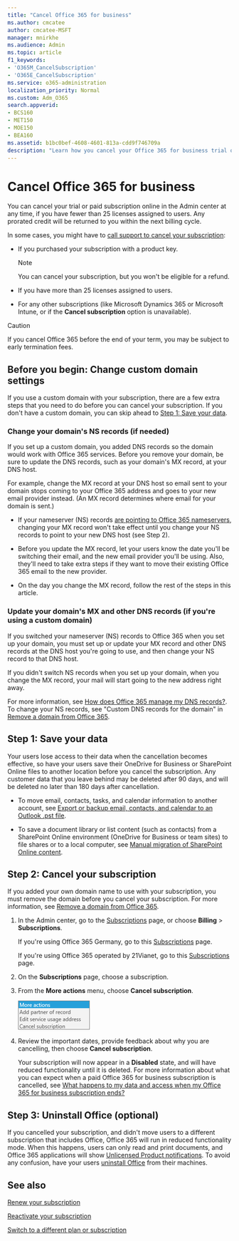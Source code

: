 ```yaml
---
title: "Cancel Office 365 for business"
ms.author: cmcatee
author: cmcatee-MSFT
manager: mnirkhe
ms.audience: Admin
ms.topic: article
f1_keywords:
- 'O365M_CancelSubscription'
- 'O365E_CancelSubscription'
ms.service: o365-administration
localization_priority: Normal
ms.custom: Adm_O365
search.appverid:
- BCS160
- MET150
- MOE150
- BEA160
ms.assetid: b1bc0bef-4608-4601-813a-cdd9f746709a
description: "Learn how you cancel your Office 365 for business trial or paid subscription by using the Office 365 admin portal, or calling the Support."
---
```


# Cancel Office 365 for business

You can cancel your trial or paid subscription online in the Admin center at any time, if you have fewer than 25 licenses assigned to users. Any prorated credit will be returned to you within the next billing cycle.
  
In some cases, you might have to [call support to cancel your subscription](../contact-support-for-business-products.md):
  
- If you purchased your subscription with a product key.
    
    > [!NOTE]
    > You can cancel your subscription, but you won't be eligible for a refund. 
  
- If you have more than 25 licenses assigned to users.
    
- For any other subscriptions (like Microsoft Dynamics 365 or Microsoft Intune, or if the **Cancel subscription** option is unavailable). 
    
> [!CAUTION]
> If you cancel Office 365 before the end of your term, you may be subject to early termination fees. 
  
## Before you begin: Change custom domain settings

If you use a custom domain with your subscription, there are a few extra steps that you need to do before you can cancel your subscription. If you don't have a custom domain, you can skip ahead to [Step 1: Save your data](#step-1-save-your-data).
  
### Change your domain's NS records (if needed)

If you set up a custom domain, you added DNS records so the domain would work with Office 365 services. Before you remove your domain, be sure to update the DNS records, such as your domain's MX record, at your DNS host.
  
For example, change the MX record at your DNS host so email sent to your domain stops coming to your Office 365 address and goes to your new email provider instead. (An MX record determines where email for your domain is sent.)
  
- If your nameserver (NS) records [are pointing to Office 365 nameservers](../setup/add-domain.md), changing your MX record won't take effect until you change your NS records to point to your new DNS host (see Step 2).
    
- Before you update the MX record, let your users know the date you'll be switching their email, and the new email provider you'll be using. Also, they'll need to take extra steps if they want to move their existing Office 365 email to the new provider.
    
- On the day you change the MX record, follow the rest of the steps in this article.
    
### Update your domain's MX and other DNS records (if you're using a custom domain)

If you switched your nameserver (NS) records to Office 365 when you set up your domain, you must set up or update your MX record and other DNS records at the DNS host you're going to use, and then change your NS record to that DNS host.
  
If you didn't switch NS records when you set up your domain, when you change the MX record, your mail will start going to the new address right away.
  
For more information, see [How does Office 365 manage my DNS records?](../setup/domains-faq.md#how-does-office-365-manage-my-dns-records). To change your NS records, see "Custom DNS records for the domain" in [Remove a domain from Office 365](../get-help-with-domains/remove-a-domain.md).
  
## Step 1: Save your data

Your users lose access to their data when the cancellation becomes effective, so have your users save their OneDrive for Business or SharePoint Online files to another location before you cancel the subscription. Any customer data that you leave behind may be deleted after 90 days, and will be deleted no later than 180 days after cancellation.
  
- To move email, contacts, tasks, and calendar information to another account, see [Export or backup email, contacts, and calendar to an Outlook .pst file](https://support.office.com/article/14252b52-3075-4e9b-be4e-ff9ef1068f91.aspx).
    
- To save a document library or list content (such as contacts) from a SharePoint Online environment (OneDrive for Business or team sites) to file shares or to a local computer, see [Manual migration of SharePoint Online content](http://support.microsoft.com/kb/2783484).
    
## Step 2: Cancel your subscription

If you added your own domain name to use with your subscription, you must remove the domain before you cancel your subscription. For more information, see [Remove a domain from Office 365](../get-help-with-domains/remove-a-domain.md).
  
1. In the Admin center, go to the [Subscriptions](https://go.microsoft.com/fwlink/p/?linkid=842054) page, or choose **Billing** \> **Subscriptions**.
    
    If you're using Office 365 Germany, go to this [Subscriptions](https://go.microsoft.com/fwlink/p/?linkid=847745) page. 
    
    If you're using Office 365 operated by 21Vianet, go to this [Subscriptions](https://go.microsoft.com/fwlink/p/?linkid=850626) page. 
    
2. On the **Subscriptions** page, choose a subscription. 
    
3. From the **More actions** menu, choose **Cancel subscription**.
    
    ![Close up of the More Actions menu.](../media/befa74b7-62c1-42a3-a38e-db76a1c97dba.png)
  
4. Review the important dates, provide feedback about why you are cancelling, then choose **Cancel subscription**.
    
    Your subscription will now appear in a **Disabled** state, and will have reduced functionality until it is deleted. For more information about what you can expect when a paid Office 365 for business subscription is cancelled, see [What happens to my data and access when my Office 365 for business subscription ends?](what-if-my-subscription-expires-0.md)
    
## Step 3: Uninstall Office (optional)

If you cancelled your subscription, and didn't move users to a different subscription that includes Office, Office 365 will run in reduced functionality mode. When this happens, users can only read and print documents, and Office 365 applications will show [Unlicensed Product notifications](https://support.office.com/article/0d23d3c0-c19c-4b2f-9845-5344fedc4380.aspx). To avoid any confusion, have your users [uninstall Office](https://support.office.com/article/9dd49b83-264a-477a-8fcc-2fdf5dbf61d8.aspx) from their machines. 
  
## See also

[Renew your subscription](renew-your-subscription.md)
  
[Reactivate your subscription](reactivate-your-subscription.md)
  
[Switch to a different plan or subscription](switch-to-a-different-plan.md)
